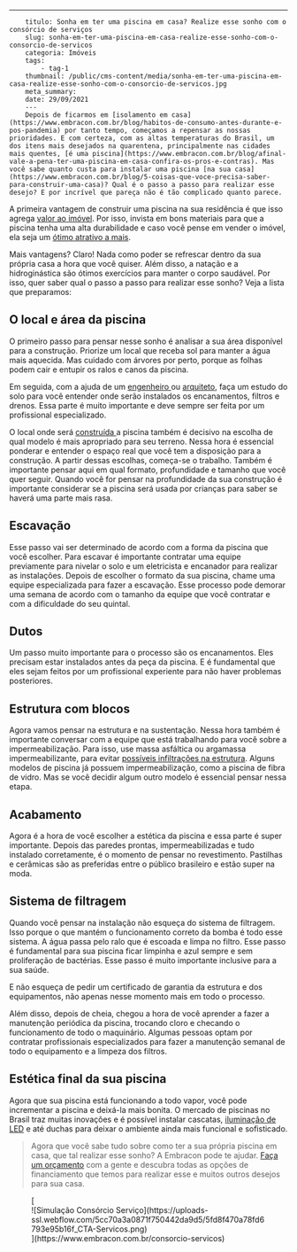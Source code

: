 ---
        titulo: Sonha em ter uma piscina em casa? Realize esse sonho com o consórcio de serviços
        slug: sonha-em-ter-uma-piscina-em-casa-realize-esse-sonho-com-o-consorcio-de-servicos
        categoria: Imóveis
        tags:
            - tag-1
        thumbnail: /public/cms-content/media/sonha-em-ter-uma-piscina-em-casa-realize-esse-sonho-com-o-consorcio-de-servicos.jpg
        meta_summary: 
        date: 29/09/2021
        ---
        Depois de ficarmos em [isolamento em casa](https://www.embracon.com.br/blog/habitos-de-consumo-antes-durante-e-pos-pandemia) por tanto tempo, começamos a repensar as nossas prioridades. E com certeza, com as altas temperaturas do Brasil, um dos itens mais desejados na quarentena, principalmente nas cidades mais quentes, [é uma piscina](https://www.embracon.com.br/blog/afinal-vale-a-pena-ter-uma-piscina-em-casa-confira-os-pros-e-contras). Mas você sabe quanto custa para instalar uma piscina [na sua casa](https://www.embracon.com.br/blog/5-coisas-que-voce-precisa-saber-para-construir-uma-casa)? Qual é o passo a passo para realizar esse desejo? E por incrível que pareça não é tão complicado quanto parece.

A primeira vantagem de construir uma piscina na sua residência é que isso agrega [valor ao imóvel](https://www.embracon.com.br/blog/qual-e-a-documentacao-necessaria-para-a-compra-de-um-imovel). Por isso, invista em bons materiais para que a piscina tenha uma alta durabilidade e caso você pense em vender o imóvel, ela seja um [ótimo atrativo a mais](https://www.embracon.com.br/blog/o-que-nao-pode-faltar-na-area-externa-da-casa-para-garantir-o-lazer-da-familia).

Mais vantagens? Claro! Nada como poder se refrescar dentro da sua própria casa a hora que você quiser. Além disso, a natação e a hidroginástica são ótimos exercícios para manter o corpo saudável. Por isso, quer saber qual o passo a passo para realizar esse sonho? Veja a lista que preparamos:

O local e área da piscina
-------------------------

O primeiro passo para pensar nesse sonho é analisar a sua área disponível para a construção. Priorize um local que receba sol para manter a água mais aquecida. Mas cuidado com árvores por perto, porque as folhas podem cair e entupir os ralos e canos da piscina.

Em seguida, com a ajuda de um [engenheiro ](https://www.embracon.com.br/blog/afinal-preciso-de-um-engenheiro-de-obras-para-reformar-a-minha-casa)ou [arquiteto](https://www.embracon.com.br/blog/como-contratar-um-arquiteto-para-a-sua-reforma), faça um estudo do solo para você entender onde serão instalados os encanamentos, filtros e drenos. Essa parte é muito importante e deve sempre ser feita por um profissional especializado.

O local onde será [construída ](https://www.embracon.com.br/blog/como-construir-a-casa-dos-sonhos-guia-completo)a piscina também é decisivo na escolha de qual modelo é mais apropriado para seu terreno. Nessa hora é essencial ponderar e entender o espaço real que você tem a disposição para a construção. A partir dessas escolhas, começa-se o trabalho. Também é importante pensar aqui em qual formato, profundidade e tamanho que você quer seguir. Quando você for pensar na profundidade da sua construção é importante considerar se a piscina será usada por crianças para saber se haverá uma parte mais rasa.

Escavação
---------

Esse passo vai ser determinado de acordo com a forma da piscina que você escolher. Para escavar é importante contratar uma equipe previamente para nivelar o solo e um eletricista e encanador para realizar as instalações. Depois de escolher o formato da sua piscina, chame uma equipe especializada para fazer a escavação. Esse processo pode demorar uma semana de acordo com o tamanho da equipe que você contratar e com a dificuldade do seu quintal.

Dutos 
------

Um passo muito importante para o processo são os encanamentos. Eles precisam estar instalados antes da peça da piscina. E é fundamental que eles sejam feitos por um profissional experiente para não haver problemas posteriores.

Estrutura com blocos
--------------------

Agora vamos pensar na estrutura e na sustentação. Nessa hora também é importante conversar com a equipe que está trabalhando para você sobre a impermeabilização. Para isso, use massa asfáltica ou argamassa impermeabilizante, para evitar [possíveis infiltrações na estrutura](https://www.embracon.com.br/blog/saiba-o-que-fazer-para-evitar-infiltracao-na-sua-casa). Alguns modelos de piscina já possuem impermeabilização, como a piscina de fibra de vidro. Mas se você decidir algum outro modelo é essencial pensar nessa etapa.

Acabamento
----------

Agora é a hora de você escolher a estética da piscina e essa parte é super importante. Depois das paredes prontas, impermeabilizadas e tudo instalado corretamente, é o momento de pensar no revestimento. Pastilhas e cerâmicas são as preferidas entre o público brasileiro e estão super na moda.

Sistema de filtragem
--------------------

Quando você pensar na instalação não esqueça do sistema de filtragem. Isso porque o que mantém o funcionamento correto da bomba é todo esse sistema. A água passa pelo ralo que é escoada e limpa no filtro. Esse passo é fundamental para sua piscina ficar limpinha e azul sempre e sem proliferação de bactérias. Esse passo é muito importante inclusive para a sua saúde.

E não esqueça de pedir um certificado de garantia da estrutura e dos equipamentos, não apenas nesse momento mais em todo o processo.

Além disso, depois de cheia, chegou a hora de você aprender a fazer a manutenção periódica da piscina, trocando cloro e checando o funcionamento de todo o maquinário. Algumas pessoas optam por contratar profissionais especializados para fazer a manutenção semanal de todo o equipamento e a limpeza dos filtros.

Estética final da sua piscina
-----------------------------

Agora que sua piscina está funcionando a todo vapor, você pode incrementar a piscina e deixá-la mais bonita. O mercado de piscinas no Brasil traz muitas inovações e é possível instalar cascatas, [iluminação de LED](https://www.embracon.com.br/blog/5-dicas-indispensaveis-para-voce-economizar-energia-eletrica) e até duchas para deixar o ambiente ainda mais funcional e sofisticado.

> Agora que você sabe tudo sobre como ter a sua própria piscina em casa, que tal realizar esse sonho? A Embracon pode te ajudar. [Faça um orçamento](https://www.embracon.com.br/consorcio-servicos) com a gente e descubra todas as opções de financiamento que temos para realizar esse e muitos outros desejos para sua casa.

<figure class="w-richtext-figure-type-image w-richtext-align-center">[<div>![Simulação Consórcio Serviço](https://uploads-ssl.webflow.com/5cc70a3a0871f750442da9d5/5fd8f470a78fd6793e95b16f_CTA-Servicos.png)</div>](https://www.embracon.com.br/consorcio-servicos)</figure>
        
